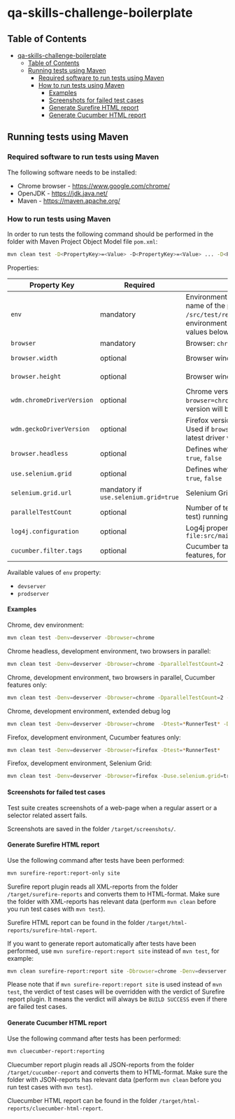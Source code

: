 # qa-skills-challenge-boilerplate

## Table of Contents

- [qa-skills-challenge-boilerplate](#qa-skills-challenge-boilerplate)
  - [Table of Contents](#table-of-contents)
  - [Running tests using Maven](#running-tests-using-maven)
    - [Required software to run tests using Maven](#required-software-to-run-tests-using-maven)
    - [How to run tests using Maven](#how-to-run-tests-using-maven)
      - [Examples](#examples)
      - [Screenshots for failed test cases](#screenshots-for-failed-test-cases)
      - [Generate Surefire HTML report](#generate-surefire-html-report)
      - [Generate Cucumber HTML report](#generate-cucumber-html-report)

## Running tests using Maven

### Required software to run tests using Maven

The following software needs to be installed:

- Chrome browser - <https://www.google.com/chrome/>
- OpenJDK - <https://jdk.java.net/>
- Maven - <https://maven.apache.org/>

### How to run tests using Maven

In order to run tests the following command should be performed in the folder with Maven Project Object Model
file `pom.xml`:

```bash
mvn clean test -D<PropertyKey>=<Value> -D<PropertyKey>=<Value> ... -D<PropertyKey>=<Value>
```

Properties:

| Property Key | Required | Description | Default value |
| --- | --- | --- | --- |
| `env` | mandatory | Environment name that represents a base file name of the property file `/src/test/resources/<env>.properties` for an environment under test. (Please see available values below) | - |
| `browser` | mandatory | Browser: `chrome`, `firexox` | - |
| `browser.width` | optional| Browser window width: `1024`, `1280`, etc. | Defined in `generic.properties`: `browser.default.width` |
| `browser.height` | optional | Browser window height: `768`, `800`, etc. | Defined in `generic.properties`: `browser.default.height` |
| `wdm.chromeDriverVersion` | optional | Chrome version: `73`, `74`, etc. Used if `browser=chrome`. If not specified, the latest driver version will be used | - |
| `wdm.geckoDriverVersion` | optional | Firefox version, for example, `0.23.0`, `0.24.0`, etc. Used if `browser=firefox`. If not specified, the latest driver version will be used | - |
| `browser.headless` | optional | Defines whether headless mode should be used: `true`, `false` | `false` |
| `use.selenium.grid` | optional | Defines whether Selenium Grid should be used: `true`, `false`| `false` |
| `selenium.grid.url` | mandatory if `use.selenium.grid=true` | Selenium Grid URL | - |
| `parallelTestCount` | optional | Number of tests/browser instances (JVM per test) running in parallel: `2`, `3`, `4`, etc.| `1` |
| `log4j.configuration` | optional | Log4j property file, for example: `file:src/main/resources/log4jdebug.properties` | `file:src/main/resources/log4j.properties` |
| `cucumber.filter.tags` | optional | Cucumber tags to run specific scenarios or features, for example: `@prodserver`, `@stageserver` | - |

Available values of `env` property:

- `devserver`
- `prodserver`

#### Examples

Chrome, dev environment:

```bash
mvn clean test -Denv=devserver -Dbrowser=chrome
```

Chrome headless, development environment, two browsers in parallel:

```bash
mvn clean test -Denv=devserver -Dbrowser=chrome -DparallelTestCount=2 -Dbrowser.headless=true
```

Chrome, development environment, two browsers in parallel, Cucumber features only:

```bash
mvn clean test -Denv=devserver -Dbrowser=chrome -DparallelTestCount=2 -Dtest=*RunnerTest*
```

Chrome, development environment, extended debug log

```bash
mvn clean test -Denv=devserver -Dbrowser=chrome  -Dtest=*RunnerTest* -Dlog4j.configuration=file:src/main/resources/log4jdebug.properties
```

Firefox, development environment, Cucumber features only:

```bash
mvn clean test -Denv=devserver -Dbrowser=firefox -Dtest=*RunnerTest*
```

Firefox, development environment, Selenium Grid:

```bash
mvn clean test -Denv=devserver -Dbrowser=firefox -Duse.selenium.grid=true -Dselenium.grid.url=http://127.0.0.1:4444/wd/hub
```

#### Screenshots for failed test cases

Test suite creates screenshots of a web-page when a regular assert or a selector related assert fails.

Screenshots are saved in the folder `/target/screenshots/`.

#### Generate Surefire HTML report

Use the following command after tests have been performed:

```bash
mvn surefire-report:report-only site
```

Surefire report plugin reads all XML-reports from the folder `/target/surefire-reports` and converts them to
HTML-format. Make sure the folder with XML-reports has relevant data (perform `mvn clean` before you run test cases
with `mvn test`).

Surefire HTML report can be found in the folder `/target/html-reports/surefire-html-report`.

If you want to generate report automatically after tests have been performed, use `mvn surefire-report:report site`
instead of `mvn test`, for example:

```bash
mvn clean surefire-report:report site -Dbrowser=chrome -Denv=devserver
```

Please note that if `mvn surefire-report:report site` is used instead of `mvn test`, the verdict of test cases will be
overridden with the verdict of Surefire report plugin. It means the verdict will always be `BUILD SUCCESS` even if there
are failed test cases.

#### Generate Cucumber HTML report

Use the following command after tests has been performed:

```bash
mvn cluecumber-report:reporting
```

Cluecumber report plugin reads all JSON-reports from the folder `/target/cucumber-report` and converts them to
HTML-format. Make sure the folder with JSON-reports has relevant data (perform `mvn clean` before you run test cases
with `mvn test`).

Cluecumber HTML report can be found in the folder `/target/html-reports/cluecumber-html-report`.
